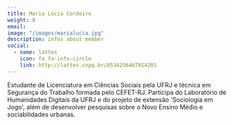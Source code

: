 ```yaml
---
title: Maria Lúcia Cordeiro
weight: 8
email:
image: "/images/marialucia.jpg"
description: infos about member
social:
  - name: lattes
    icon: fa fa-info-circle
    link: http://lattes.cnpq.br/8534256467814201
---
```


Estudante de Licenciatura em Ciências Sociais pela UFRJ e técnica em Segurança do Trabalho formada pelo CEFET-RJ. Participa do Laboratório de Humanidades Digitais da UFRJ e do projeto de extensão 'Sociologia em Jogo', além de desenvolver pesquisas sobre o Novo Ensino Médio e sociabilidades urbanas.
